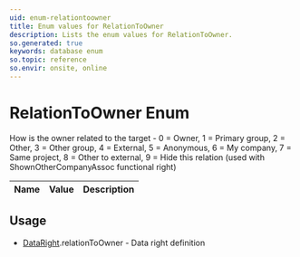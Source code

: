 ```yaml
---
uid: enum-relationtoowner
title: Enum values for RelationToOwner
description: Lists the enum values for RelationToOwner.
so.generated: true
keywords: database enum
so.topic: reference
so.envir: onsite, online
---
```


# RelationToOwner Enum

How is the owner related to the target -  0 = Owner, 1 = Primary group, 2 = Other, 3 = Other group, 4 = External, 5 = Anonymous, 6 = My company, 7 = Same project, 8 = Other to external, 9 = Hide this relation (used with ShownOtherCompanyAssoc functional right)

| Name | Value | Description |
|------|-------|-------------|

## Usage

* [DataRight](../dataright.md).relationToOwner - Data right definition
